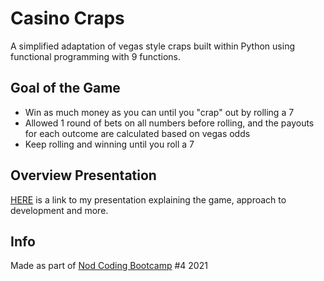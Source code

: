 # Casino Craps
A simplified adaptation of vegas style craps built within Python using functional programming with 9 functions.

## Goal of the Game
 - Win as much money as you can until you "crap" out by rolling a 7
 - Allowed 1 round of bets on all numbers before rolling, and the payouts for each outcome are calculated based on vegas odds
 - Keep rolling and winning until you roll a 7
 
## Overview Presentation
[HERE](https://docs.google.com/presentation/d/1YzxTBdAe3xwPs9h5e4PWwNci7OSNJ9DvO2xzhav46_E/edit?usp=sharing) is a link to my presentation explaining the game, approach to development and more.

## Info
Made as part of [Nod Coding Bootcamp](https://www.nodcoding.com/) #4 2021
